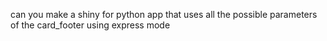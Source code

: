 can you make a shiny for python app that uses all the possible parameters of the card_footer using express mode